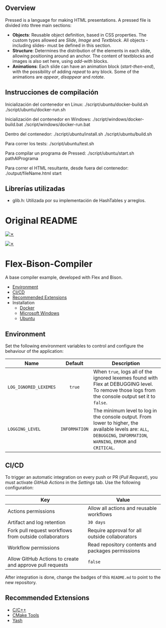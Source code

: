 ## Overview
Pressed is a language for making HTML presentations. A pressed file is divided into three main sections:
* **Objects**: Reusable object definition, based in CSS properties. The custom types allowed are *Slide*, *Image* and *Textblock*. All objects -including slides- must be defined in this section.
* **Structure**: Determines the distribution of the elements in each slide, allowing positioning around an anchor. The content of textblocks and images is also set here, using *add-with* blocks. 
* **Animations**: Each slide can have an animation block (*start-then-end*), with the possibility of adding *repeat* to any block. Some of the animations are *appear*, *disappear* and *rotate*.

## Instrucciones de compilación
Inicialización del contenedor en Linux:
./script/ubuntu/docker-build.sh
./script/ubuntu/docker-run.sh

Inicialización del contenedor en Windows:
./script/windows/docker-build.bat
./script/windows/docker-run.bat

Dentro del contenedor:
./script/ubuntu/install.sh
./script/ubuntu/build.sh

Para correr los tests:
./script/ubuntu/test.sh

Para compilar un programa de Pressed:
./script/ubuntu/start.sh pathAlPrograma

Para correr el HTML resultante, desde fuera del contenedor:
./output/fileName.html start

## Librerías utilizadas
* glib.h: Utilizada por su implementación de HashTables y arreglos. 

# Original README

[![✗](https://img.shields.io/badge/Release-v1.1.0-ffb600.svg?style=for-the-badge)](https://github.com/agustin-golmar/Flex-Bison-Compiler/releases)

[![✗](https://github.com/agustin-golmar/Flex-Bison-Compiler/actions/workflows/pipeline.yaml/badge.svg?branch=production)](https://github.com/agustin-golmar/Flex-Bison-Compiler/actions/workflows/pipeline.yaml)

# Flex-Bison-Compiler

A base compiler example, developed with Flex and Bison.

* [Environment](#environment)
* [CI/CD](#cicd)
* [Recommended Extensions](#recommended-extensions)
* Installation
  * [Docker](doc/readme/Docker.md)
  * [Microsoft Windows](doc/readme/Windows.md)
  * [Ubuntu](doc/readme/Ubuntu.md)

## Environment

Set the following environment variables to control and configure the behaviour of the application:

|Name|Default|Description|
|-|:-:|-|
|`LOG_IGNORED_LEXEMES`|`true`|When `true`, logs all of the ignored lexemes found with Flex at DEBUGGING level. To remove those logs from the console output set it to `false`.|
|`LOGGING_LEVEL`|`INFORMATION`|The minimum level to log in the console output. From lower to higher, the available levels are: `ALL`, `DEBUGGING`, `INFORMATION`, `WARNING`, `ERROR` and `CRITICAL`.|

## CI/CD

To trigger an automatic integration on every push or PR (_Pull Request_), you must activate _GitHub Actions_ in the _Settings_ tab. Use the following configuration:

|Key|Value|
|-|-|
|Actions permissions|Allow all actions and reusable workflows|
|Artifact and log retention|`30 days`|
|Fork pull request workflows from outside collaborators|Require approval for all outside collaborators|
|Workflow permissions|Read repository contents and packages permissions|
|Allow GitHub Actions to create and approve pull requests|`false`|

After integration is done, change the badges of this `README.md` to point to the new repository.

## Recommended Extensions

* [C/C++](https://marketplace.visualstudio.com/items?itemName=ms-vscode.cpptools)
* [CMake Tools](https://marketplace.visualstudio.com/items?itemName=ms-vscode.cmake-tools)
* [Yash](https://marketplace.visualstudio.com/items?itemName=daohong-emilio.yash)
